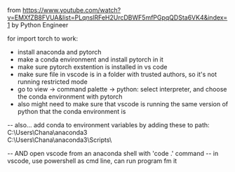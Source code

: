 from https://www.youtube.com/watch?v=EMXfZB8FVUA&list=PLqnslRFeH2UrcDBWF5mfPGpqQDSta6VK4&index=1
by Python Engineer


for import torch to work:
- install anaconda and pytorch
- make a conda environment and install pytorch in it 
- make sure pytorch exstention is installed in vs code
- make sure file in vscode is in a folder with trusted 
    authors, so it's not running restricted mode
- go to view -> command palette -> python: select interpreter,
    and choose the conda environment with pytorch
- also might need to make sure that vscode is running the
    same version of python that the conda environment is

-- also... add conda to environment variables by adding these to path:
    C:\Users\Chana\anaconda3\
    C:\Users\Chana\anaconda3\Scripts\

-- AND open vscode from an anaconda shell with 'code .' command
-- in vscode, use powershell as cmd line, can run program fm it
